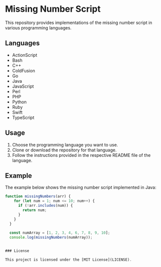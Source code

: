 # Missing Number Script

This repository provides implementations of the missing number script in various programming languages.

## Languages

- ActionScript
- Bash
- C++
- ColdFusion
- Go
- Java
- JavaScript
- Perl
- PHP
- Python
- Ruby
- Swift
- TypeScript

## Usage

1. Choose the programming language you want to use.
2. Clone or download the repository for that language.
3. Follow the instructions provided in the respective README file of the language.

## Example

The example below shows the missing number script implemented in Java:

```javascript
function missingNumbers(arr) {
    for (let num = 1; num <= 10; num++) {
      if (!arr.includes(num)) {
        return num;
      }
    }
  }
  
  const numArray = [1, 2, 3, 4, 6, 7, 8, 9, 10];
  console.log(missingNumbers(numArray));
  

### License

This project is licensed under the [MIT License](LICENSE).
